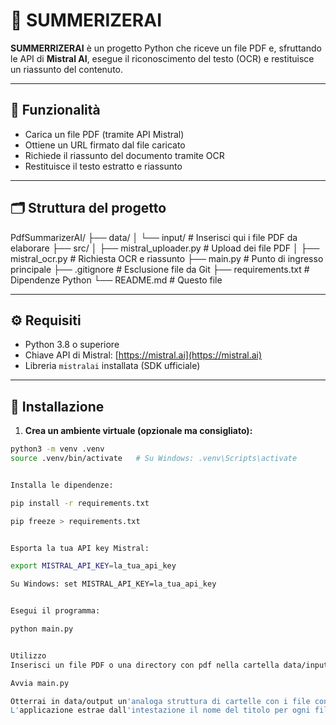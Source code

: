 # 🧠 SUMMERIZERAI

**SUMMERRIZERAI** è un progetto Python che riceve un file PDF e, sfruttando le API di **Mistral AI**, esegue il riconoscimento del testo (OCR) e restituisce un riassunto del contenuto.

---

## 🚀 Funzionalità

- Carica un file PDF (tramite API Mistral)
- Ottiene un URL firmato dal file caricato
- Richiede il riassunto del documento tramite OCR
- Restituisce il testo estratto e riassunto

---

## 🗂️ Struttura del progetto

PdfSummarizerAI/ 
├── data/ 
│ └── input/ # Inserisci qui i file PDF da elaborare 
├── src/ 
    │ 
    ├── mistral_uploader.py # Upload dei file PDF 
    │ 
    ├── mistral_ocr.py # Richiesta OCR e riassunto 
├── main.py # Punto di ingresso principale 
├── .gitignore # Esclusione file da Git 
├── requirements.txt # Dipendenze Python 
└── README.md # Questo file


---

## ⚙️ Requisiti

- Python 3.8 o superiore
- Chiave API di Mistral: [https://mistral.ai](https://mistral.ai)
- Libreria `mistralai` installata (SDK ufficiale)

---

## 🧪 Installazione

1. **Crea un ambiente virtuale (opzionale ma consigliato):**

```bash
python3 -m venv .venv
source .venv/bin/activate   # Su Windows: .venv\Scripts\activate


Installa le dipendenze:

pip install -r requirements.txt

pip freeze > requirements.txt


Esporta la tua API key Mistral:

export MISTRAL_API_KEY=la_tua_api_key

Su Windows: set MISTRAL_API_KEY=la_tua_api_key


Esegui il programma:

python main.py


Utilizzo
Inserisci un file PDF o una directory con pdf nella cartella data/input/ (es: 1.pdf)

Avvia main.py

Otterrai in data/output un'analoga struttura di cartelle con i file con i riassunti direttamente nel formato pdf.
L'applicazione estrae dall'intestazione il nome del titolo per ogni file da generare.
